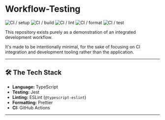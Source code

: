 # Workflow-Testing

![CI / setup](https://github.com/ThatGuyNick05/Workflow-Testing/actions/workflows/ci.yml/badge.svg?branch=main&event=push&job=setup)
![CI / build](https://github.com/ThatGuyNick05/Workflow-Testing/actions/workflows/ci.yml/badge.svg?branch=main&event=push&job=build)
![CI / lint](https://github.com/ThatGuyNick05/Workflow-Testing/actions/workflows/ci.yml/badge.svg?branch=main&event=push&job=lint)
![CI / format](https://github.com/ThatGuyNick05/Workflow-Testing/actions/workflows/ci.yml/badge.svg?branch=main&event=push&job=format)
![CI / test](https://github.com/ThatGuyNick05/Workflow-Testing/actions/workflows/ci.yml/badge.svg?branch=main&event=push&job=test)

This repository exists purely as a demonstration of an integrated development workflow.

It's made to be intentionally  minimal, for the sake of focusing on CI integration and development tooling rather than the application.

---

## 🛠 The Tech Stack

- **Language:** TypeScript
- **Testing:** Jest
- **Linting:** ESLint (`@typescript-eslint`)
- **Formatting:** Prettier
- **CI:** GitHub Actions

---
